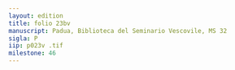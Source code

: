```yaml
---
layout: edition
title: folio 23bv
manuscript: Padua, Biblioteca del Seminario Vescovile, MS 32
sigla: P
iip: p023v .tif
milestone: 46
---
```

